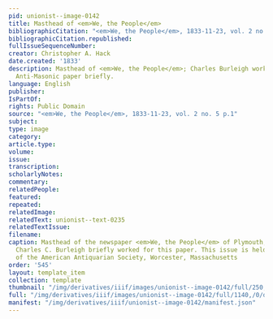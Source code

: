 ```yaml
---
pid: unionist--image-0142
title: Masthead of <em>We, the People</em>
bibliographicCitation: "<em>We, the People</em>, 1833-11-23, vol. 2 no. 5 p.1"
bibliographicCitation.republished: 
fullIssueSequenceNumber: 
creator: Christopher A. Hack
date.created: '1833'
description: Masthead of <em>We, the People</em>; Charles Burleigh worked for this
  Anti-Masonic paper briefly.
language: English
publisher: 
IsPartOf: 
rights: Public Domain
source: "<em>We, the People</em>, 1833-11-23, vol. 2 no. 5 p.1"
subject: 
type: image
category: 
article.type: 
volume: 
issue: 
transcription: 
scholarlyNotes: 
commentary: 
relatedPeople: 
featured: 
repeated: 
relatedImage: 
relatedText: unionist--text-0235
relatedTextIssue: 
filename: 
caption: Masthead of the newspaper <em>We, the People</em> of Plymouth, Massachusetts.
  Charles C. Burleigh briefly worked for this paper. This issue is held in the collection
  of the American Antiquarian Society, Worcester, Massachusetts
order: '545'
layout: template_item
collection: template
thumbnail: "/img/derivatives/iiif/images/unionist--image-0142/full/250,/0/default.jpg"
full: "/img/derivatives/iiif/images/unionist--image-0142/full/1140,/0/default.jpg"
manifest: "/img/derivatives/iiif/unionist--image-0142/manifest.json"
---
```

